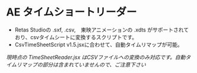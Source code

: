 # AE タイムショートリーダー

- Retas Studioの .sxf, .csv,　東映アニメーションの .xdts がサポートされており、csvタイムシートに変換するスクリプトです。
- CsvTimeSheetScript v1.5.jsxに合わせて、自動タイムリマップが可能。

*現時点の TimeSheetReader.jsx はCSVファイルへの変換のみ対応です。自動タイムリマップの部分は含まれていませんので、ご注意下さい*